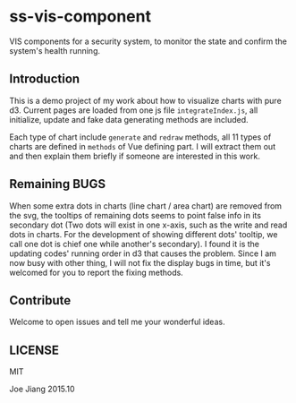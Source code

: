 # ss-vis-component
VIS components for a security system, to monitor the state and confirm the system's health running.

## Introduction

This is a demo project of my work about how to visualize charts with pure d3. Current pages are loaded from one js file `integrateIndex.js`, all initialize, update and fake data generating methods are included. 

Each type of chart include `generate` and `redraw` methods, all 11 types of charts are defined in `methods` of Vue defining part. I will extract them out and then explain them briefly if someone are interested in this work.
 
## Remaining BUGS
When some extra dots in charts (line chart / area chart) are removed from the svg, the tooltips of remaining dots seems to point false info in its secondary dot (Two dots will exist in one x-axis, such as the write and read dots in charts. For the development of showing different dots' tooltip, we call one dot is chief one while another's secondary). I found it is the updating codes' running order in d3 that causes the problem. Since I am now busy with other thing, I will not fix the display bugs in time, but it's welcomed for you to report the fixing methods.

## Contribute

Welcome to open issues and tell me your wonderful ideas.

## LICENSE

MIT

Joe Jiang
2015.10
